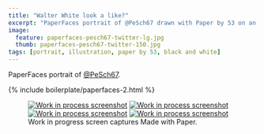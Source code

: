```yaml
---
title: "Walter White look a like?"
excerpt: "PaperFaces portrait of @PeSch67 drawn with Paper by 53 on an iPad."
image: 
  feature: paperfaces-pesch67-twitter-lg.jpg
  thumb: paperfaces-pesch67-twitter-150.jpg
tags: [portrait, illustration, paper by 53, black and white]
---
```


PaperFaces portrait of [@PeSch67](http://twitter.com/PeSch67).

{% include boilerplate/paperfaces-2.html %}

<figure class="third">
	<a href="{{ site.url }}/images/paperfaces-pesch67-process-1-lg.jpg"><img src="{{ site.url }}/images/paperfaces-pesch67-process-1-600.jpg" alt="Work in process screenshot"></a>
	<a href="{{ site.url }}/images/paperfaces-pesch67-process-2-lg.jpg"><img src="{{ site.url }}/images/paperfaces-pesch67-process-2-600.jpg" alt="Work in process screenshot"></a>
	<a href="{{ site.url }}/images/paperfaces-pesch67-process-3-lg.jpg"><img src="{{ site.url }}/images/paperfaces-pesch67-process-3-600.jpg" alt="Work in process screenshot"></a>
	<a href="{{ site.url }}/images/paperfaces-pesch67-process-4-lg.jpg"><img src="{{ site.url }}/images/paperfaces-pesch67-process-4-600.jpg" alt="Work in process screenshot"></a>
	<figcaption>Work in progress screen captures Made with Paper.</figcaption>
</figure>